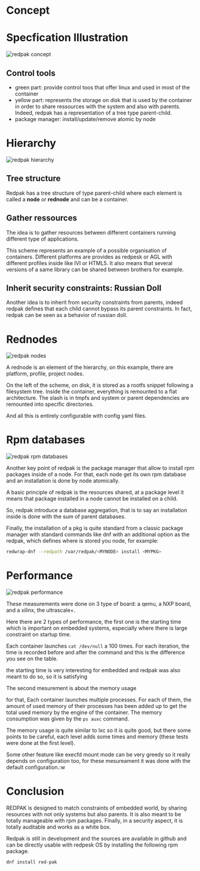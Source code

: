 # Concept

# Specfication Illustration

![redpak concept](images/concept.svg "redpak concept")

## Control tools

- green part: provide control toos that offer linux and used in most of the container
- yellow part: represents the storage on disk that is used by the container in order to share ressources with the system and also with parents. Indeed, redpak has a representation of a tree type parent-child.
- package manager: install/update/remove atomic by node

# Hierarchy

![redpak hierarchy](images/hierarchy.svg "redpak hierarchy")

## Tree structure

Redpak has a tree structure of type parent-child
where each element is called a **node** or **rednode**
and can be a container.

## Gather ressources

The idea is to gather resources between different containers
running different type of applications.

This scheme represents an example of a possible organisation
of containers.
Different platforms are provides as redpesk or AGL
with different profiles inside like IVI or HTML5.
It also means that several versions of
a same library can be shared between brothers for example.

## Inherit security constraints: Russian Doll

Another idea is to inherit from security constraints from parents,
indeed redpak defines that each child cannot bypass its parent constraints.
In fact, redpak can be seen as a behavior of russian doll.


# Rednodes

![redpak nodes](images/nodes.svg "redpak nodes")


A rednode is an element of the hierarchy,
on this example, there are platform, profile, project nodes.

On the left of the scheme, on disk, it is stored as a rootfs snippet following a filesystem tree.
Inside the container, everything is remounted to a flat architecture. The slash
is in tmpfs and system or parent dependencies are remounted into specific
directories.

And all this is entirely configurable with config yaml files.


# Rpm databases

![redpak rpm databases](images/rpmdatabases.svg "redpak rpm databases")

Another key point of redpak is the package manager that allow to install rpm packages inside of a node.
For that, each node get its own rpm database and an installation
is done by node atomically.

A basic principle of redpak is the resources shared, at a package level
it means that package installed in a node cannot be installed on a child.

So, redpak introduce a database aggregation, that is to say
an installation inside is done with the sum of parent databases.

Finally, the installation of a pkg is quite standard from
a classic package manager with standard commands like dnf with an
additional option as the redpak, which defines where is stored you node,
for example:

```bash
redwrap-dnf --redpath /var/redpak/<MYNODE> install <MYPKG>
```

# Performance

![redpak performance](images/performance.svg "redpak performance")

These measurements were done on 3 type of board: a qemu, a NXP board, and
a xilinx, the ultrascale+.

Here there are 2 types of performance,
the first one is the starting time which is important on embedded systems,
especially where there is large constraint on startup time.

Each container launches `cat /dev/null` a 100 times. For each iteration, the time is recorded before and after the
command and this is the difference you see on the table.

the starting time is very interesting for embedded and redpak was also meant
to do so, so it is satisfying

The second mesurement is about the memory usage

for that, Each container launches multiple processes. For each of them, the amount of used memory of their processes has been added up to
get the total used memory by the engine of the container. The memory consumption was given by the `ps auxc` command.

The memory usage is quite similar to lxc so it is quite good, but there some points to be careful, each level adds some times and memory
(these tests were done at the first level).

Some other feature like execfd mount mode can be very greedy so it really depends on configuration too, for these mesureament it was done with the default configuration.:w

# Conclusion

REDPAK is designed to match constraints of embedded world, by sharing resources with not only systems but also parents.
It is also meant to be totally manageable with rpm packages.
Finally, in a security aspect, it is totally auditable and works as a white box.

Redpak is still in development and the sources are available in github and can be directly usable with redpesk OS by installing the following rpm package.

```bash
dnf install red-pak
```